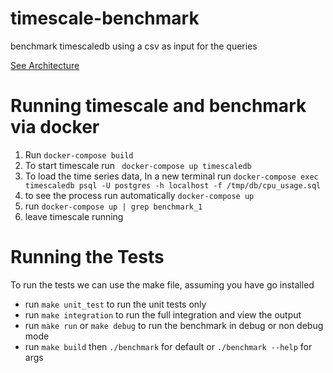 # timescale-benchmark
 
benchmark timescaledb using a csv as input for the queries

[See Architecture](docs/ARCHITECTURE.md)

# Running timescale and benchmark via docker
1. Run `docker-compose build`
2. To start timescale run ` docker-compose up timescaledb`
3. To load the time series data, In a new terminal run `docker-compose exec timescaledb psql -U postgres -h localhost -f /tmp/db/cpu_usage.sql`
4. to see the process run automatically  `docker-compose up`
5. run `docker-compose up | grep benchmark_1`
6. leave timescale running

# Running the Tests
To run the tests we can use the make file, assuming you have go installed
- run `make unit_test` to run the unit tests only
- run `make integration` to run the full integration and view the output
- run `make run` or `make debug` to run the benchmark in debug or non debug mode
- run `make build` then `./benchmark` for default or `./benchmark --help` for args

